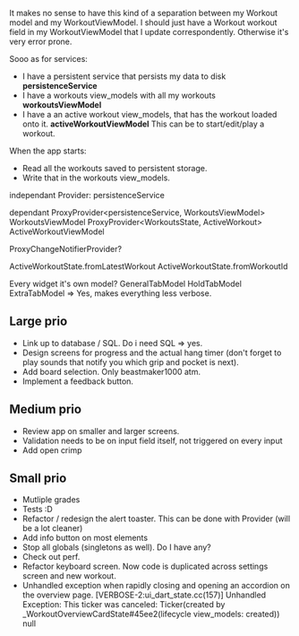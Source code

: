 It makes no sense to have this kind of a separation between my Workout model and my WorkoutViewModel.
I should just have a Workout workout field in my WorkoutViewModel that I update correspondently.
Otherwise it's very error prone.



Sooo as for services: 

- I have a persistent service that persists my data to disk
  **persistenceService**
- I have a workouts view_models with all my workouts
  **workoutsViewModel**
- I have a an active workout view_models, that has the workout loaded onto it.
  **activeWorkoutViewModel** 
  This can be to start/edit/play a workout.

When the app starts:

- Read all the workouts saved to persistent storage.
- Write that in the workouts view_models.

independant
Provider: persistenceService

dependant
ProxyProvider<persistenceService, WorkoutsViewModel> WorkoutsViewModel
ProxyProvider<WorkoutsState, ActiveWorkout> ActiveWorkoutViewModel

ProxyChangeNotifierProvider? 

ActiveWorkoutState.fromLatestWorkout
ActiveWorkoutState.fromWorkoutId

Every widget it's own model?
GeneralTabModel
HoldTabModel
ExtraTabModel
=> Yes, makes everything less verbose.

## Large prio

- Link up to database / SQL.
Do i need SQL => yes.
- Design screens for progress and the actual hang timer (don't forget to play sounds that notify you which grip and pocket is next).
- Add board selection. Only beastmaker1000 atm.
- Implement a feedback button.

## Medium prio

- Review app on smaller and larger screens.
- Validation needs to be on input field itself, not triggered on every input
- Add open crimp

## Small prio

- Mutliple grades
- Tests :D
- Refactor / redesign the alert toaster. This can be done with Provider (will be a lot cleaner)
- Add info button on most elements
- Stop all globals (singletons as well). Do I have any?
- Check out perf.
- Refactor keyboard screen. Now code is duplicated across settings screen and new workout.
- Unhandled exception when rapidly closing and opening an accordion on the overview page.
  [VERBOSE-2:ui_dart_state.cc(157)] Unhandled Exception: This ticker was canceled: Ticker(created by _WorkoutOverviewCardState#45ee2(lifecycle view_models: created))
  null


